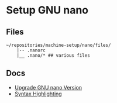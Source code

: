 # Setup GNU nano

## Files
```
~/repositories/machine-setup/nano/files/
    |-- .nanorc
    |__ .nano/* ## various files
```

## Docs

- [Upgrade GNU nano Version](./upgrade_nano.md)
- [Syntax Highlighting](./syntax_highlighting.md)
